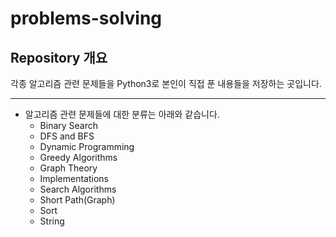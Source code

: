 # problems-solving
## Repository 개요
각종 알고리즘 관련 문제들을 Python3로 본인이 직접 푼 내용들을 저장하는 곳입니다.

***
* 알고리즘 관련 문제들에 대한 분류는 아래와 같습니다.
  * Binary Search
  * DFS and BFS
  * Dynamic Programming
  * Greedy Algorithms
  * Graph Theory
  * Implementations
  * Search Algorithms
  * Short Path(Graph)
  * Sort
  * String